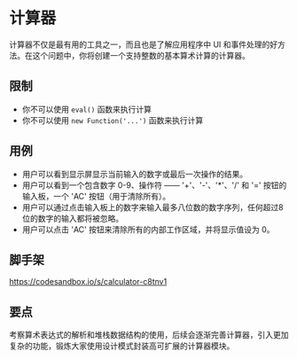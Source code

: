 # 计算器

计算器不仅是最有用的工具之一，而且也是了解应用程序中 UI 和事件处理的好方法。在这个问题中，你将创建一个支持整数的基本算术计算的计算器。

## 限制

- 你不可以使用 `eval()` 函数来执行计算
- 你不可以使用 `new Function('...')` 函数来执行计算

## 用例

- 用户可以看到显示屏显示当前输入的数字或最后一次操作的结果。
- 用户可以看到一个包含数字 0-9、操作符 —— '+'、'-'、'*'、'/' 和 '=' 按钮的输入板，一个 'AC' 按钮（用于清除所有）。
- 用户可以通过点击输入板上的数字来输入最多八位数的数字序列，任何超过8位的数字的输入都将被忽略。
- 用户可以点击 'AC' 按钮来清除所有的内部工作区域，并将显示值设为 0。

## 脚手架

https://codesandbox.io/s/calculator-c8tnv1

## 要点

考察算术表达式的解析和堆栈数据结构的使用，后续会逐渐完善计算器，引入更加复杂的功能，锻炼大家使用设计模式封装高可扩展的计算器模块。
